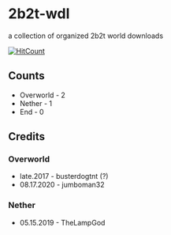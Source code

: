 # 2b2t-wdl
a collection of organized 2b2t world downloads

[![HitCount](http://hits.dwyl.com/jumboman32/{project}.svg)](http://hits.dwyl.com/jumboman32/{2b2t-wdl})

## Counts
- Overworld - 2
- Nether - 1
- End - 0

## Credits
### Overworld
* late.2017 - busterdogtnt (?)
* 08.17.2020 - jumboman32
### Nether
* 05.15.2019 - TheLampGod
